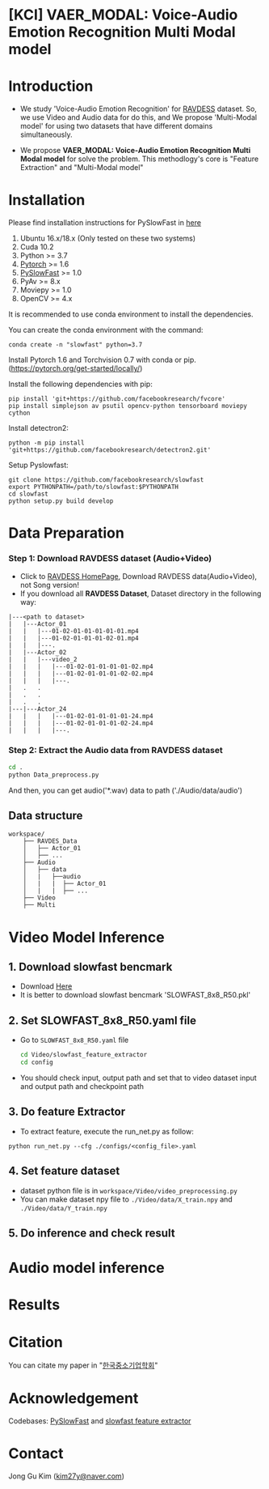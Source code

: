 # [KCI] VAER_MODAL: Voice-Audio Emotion Recognition Multi Modal model
# Introduction
- We study 'Voice-Audio Emotion Recognition' for [RAVDESS](https://zenodo.org/record/1188976#.YFZuJ0j7SL8) dataset. So, we use Video and Audio data for do this, and We propose 'Multi-Modal model' for using two datasets that have different domains simultaneously.

- We propose **VAER_MODAL: Voice-Audio Emotion Recognition Multi Modal model** for solve the problem. This methodlogy's core is "Feature Extraction" and "Multi-Modal model"

# Installation
Please find installation instructions for PySlowFast in [here](https://github.com/facebookresearch/SlowFast/blob/main/INSTALL.md)

1. Ubuntu 16.x/18.x (Only tested on these two systems)
2. Cuda 10.2
3. Python >= 3.7
4. [Pytorch](https://pytorch.org/)  >= 1.6
5. [PySlowFast](https://github.com/facebookresearch/SlowFast.git) >= 1.0
6. PyAv >= 8.x
7. Moviepy >= 1.0
8. OpenCV >= 4.x

It is recommended to use conda environment to install the dependencies.

You can create the conda environment with the command:

```
conda create -n "slowfast" python=3.7
```

Install Pytorch 1.6 and Torchvision 0.7 with conda or pip. (https://pytorch.org/get-started/locally/)

Install the following dependencies with pip:

```
pip install 'git+https://github.com/facebookresearch/fvcore'
pip install simplejson av psutil opencv-python tensorboard moviepy cython
```

Install detectron2:
```
python -m pip install 'git+https://github.com/facebookresearch/detectron2.git'
```

Setup Pyslowfast:
```
git clone https://github.com/facebookresearch/slowfast
export PYTHONPATH=/path/to/slowfast:$PYTHONPATH
cd slowfast
python setup.py build develop
```
# Data Preparation
### Step 1: Download RAVDESS dataset (Audio+Video)
- Click to [RAVDESS HomePage](https://zenodo.org/record/1188976#.YFZuJ0j7SL8), Download RAVDESS data(Audio+Video), not Song version!
- If you download all **RAVDESS Dataset**, Dataset directory in the following way:
```
|---<path to dataset>
|   |---Actor_01
|   |   |---01-02-01-01-01-01-01.mp4
|   |   |---01-02-01-01-01-02-01.mp4
|   |   |---.
|   |---Actor_02
|   |   |---video_2
|   |   |   |---01-02-01-01-01-01-02.mp4
|   |   |   |---01-02-01-01-01-02-02.mp4
|   |   |   |---.
|   .   .  
|   .   .
|   .   .
|---|---Actor_24
|   |   |   |---01-02-01-01-01-01-24.mp4
|   |   |   |---01-02-01-01-01-02-24.mp4
|   |   |   |---.

```

### Step 2: Extract the Audio data from RAVDESS dataset
```bash
cd .
python Data_preprocess.py
```

And then, you can get audio('*.wav) data to path ('./Audio/data/audio')

## Data structure
```
workspace/
    ├── RAVDES_Data
    │   ├── Actor_01
    │   ├── ...
    ├── Audio
    │   ├── data
    │   |   ├──audio
    │   |   |  ├── Actor_01
    │   |   |  ├── ...
    ├── Video
    ├── Multi
```

# Video Model Inference
## 1. Download slowfast bencmark
- Download [Here](https://github.com/facebookresearch/SlowFast/blob/main/MODEL_ZOO.md)
- It is better to download slowfast bencmark 'SLOWFAST_8x8_R50.pkl'
## 2. Set SLOWFAST_8x8_R50.yaml file
- Go to ```SLOWFAST_8x8_R50.yaml``` file
  ```bash
  cd Video/slowfast_feature_extractor
  cd config
  ```
- You should check input, output path and set that to video dataset input and output path and checkpoint path

## 3. Do feature Extractor
- To extract feature, execute the run_net.py as follow:
```
python run_net.py --cfg ./configs/<config_file>.yaml
```

## 4. Set feature dataset

- dataset python file is in ```workspace/Video/video_preprocessing.py```
- You can make dataset npy file to ```./Video/data/X_train.npy``` and ```./Video/data/Y_train.npy```

## 5. Do inference and check result


# Audio model inference

# Results

# Citation
You can citate my paper in "[한국중소기업학회](http://kasbs.or.kr/index.asp)"

# Acknowledgement
Codebases: [PySlowFast](https://github.com/facebookresearch/SlowFast) and [slowfast feature extractor](https://github.com/tridivb/slowfast_feature_extractor/tree/master)


# Contact
Jong Gu Kim (kim27y@naver.com)